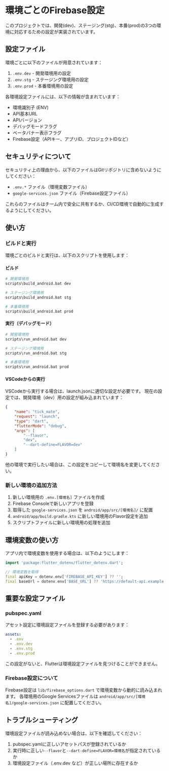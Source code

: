 # 環境ごとのFirebase設定

このプロジェクトでは、開発(dev)、ステージング(stg)、本番(prod)の3つの環境に対応するための設定が実装されています。

## 設定ファイル

環境ごとに以下のファイルが用意されています：

1. `.env.dev` - 開発環境用の設定
2. `.env.stg` - ステージング環境用の設定
3. `.env.prod` - 本番環境用の設定

各環境設定ファイルには、以下の情報が含まれています：
- 環境識別子 (ENV)
- API基本URL
- APIバージョン
- デバッグモードフラグ
- ベータバナー表示フラグ
- Firebase設定（APIキー、アプリID、プロジェクトIDなど）

## セキュリティについて

セキュリティ上の理由から、以下のファイルはGitリポジトリに含めないようにしてください：

- `.env.*` ファイル（環境変数ファイル）
- `google-services.json` ファイル（Firebase設定ファイル）

これらのファイルはチーム内で安全に共有するか、CI/CD環境で自動的に生成するようにしてください。

## 使い方

### ビルドと実行

環境ごとのビルドと実行は、以下のスクリプトを使用します：

#### ビルド

```bash
# 開発環境用
scripts\build_android.bat dev

# ステージング環境用
scripts\build_android.bat stg

# 本番環境用
scripts\build_android.bat prod
```

#### 実行（デバッグモード）

```bash
# 開発環境用
scripts\run_android.bat dev

# ステージング環境用
scripts\run_android.bat stg

# 本番環境用
scripts\run_android.bat prod
```

#### VSCodeからの実行

VSCodeから実行する場合は、launch.jsonに適切な設定が必要です。
現在の設定では、開発環境（dev）用の設定が組み込まれています：

```json
{
    "name": "tick_mate",
    "request": "launch",
    "type": "dart",
    "flutterMode": "debug",
    "args": [
        "--flavor",
        "dev",
        "--dart-define=FLAVOR=dev"
    ]
}
```

他の環境で実行したい場合は、この設定をコピーして環境名を変更してください。

### 新しい環境の追加方法

1. 新しい環境用の `.env.[環境名]` ファイルを作成
2. Firebase Consoleで新しいアプリを登録
3. 取得した `google-services.json` を `android/app/src/[環境名]/` に配置
4. `android/app/build.gradle.kts` に新しい環境用のFlavor設定を追加
5. スクリプトファイルに新しい環境用の処理を追加

## 環境変数の使い方

アプリ内で環境変数を使用する場合は、以下のようにします：

```dart
import 'package:flutter_dotenv/flutter_dotenv.dart';

// 環境変数を取得
final apiKey = dotenv.env['FIREBASE_API_KEY'] ?? '';
final baseUrl = dotenv.env['BASE_URL'] ?? 'https://default-api.example.com';
```

## 重要な設定ファイル

### pubspec.yaml

アセット設定に環境設定ファイルを登録する必要があります：

```yaml
assets:
  - .env
  - .env.dev
  - .env.stg
  - .env.prod
```

この設定がないと、Flutterは環境設定ファイルを見つけることができません。

### Firebase設定について

Firebase設定は `lib/firebase_options.dart` で環境変数から動的に読み込まれます。
各環境用のGoogle Servicesファイルは `android/app/src/[環境名]/google-services.json` に配置してください。

## トラブルシューティング

環境設定ファイルが読み込めない場合は、以下を確認してください：

1. pubspec.yamlに正しいアセットパスが登録されているか
2. 実行時に正しい`--flavor`と`--dart-define=FLAVOR=環境名`が指定されているか
3. 環境設定ファイル（.env.dev など）が正しい場所に存在するか
